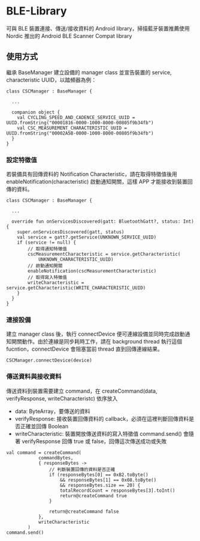 # BLE-Library
可與 BLE 裝置連接、傳送/接收資料的 Android library，掃描藍牙裝置推薦使用 Nordic 推出的 Android BLE Scanner Compat library
## 使用方式
繼承 BaseManager 建立設備的 manager class 並宣告裝置的 service, characteristic UUID，以踏頻器為例：
```
class CSCManager : BaseManager {
  
  ...
  
  companion object {
    val CYCLING_SPEED_AND_CADENCE_SERVICE_UUID = UUID.fromString("00001816-0000-1000-8000-00805f9b34fb")
    val CSC_MEASUREMENT_CHARACTERISTIC_UUID = UUID.fromString("00002A5B-0000-1000-8000-00805f9b34fb")
  }
}
```
### 設定特徵值
若裝備具有回傳資料的 Notification Characteristic，請在取得特徵值後用 enableNotification(characteristic) 啟動通知開關，這樣 APP 才能接收到裝置回傳的資料。
```
class CSCManager : BaseManager {
 
  ...
  
  override fun onServicesDiscovered(gatt: BluetoothGatt?, status: Int) {
    super.onServicesDiscovered(gatt, status)
    val service = gatt?.getService(UNKNOWN_SERVICE_UUID)
    if (service != null) {
        // 取得通知特徵值
        cscMeasurementCharacteristic = service.getCharacteristic(
            UNKNOWN_CHARACTERISTIC_UUID)
        // 啟動通知開關
        enableNotification(cscMeasurementCharacteristic)
        // 取得寫入特徵值
        writeCharacteristic = service.getCharacteristic(WRITE_CHARACTERISTIC_UUID)
    }
  }
}
```
### 連接設備
建立 manager class 後，執行 connectDevice 便可連線設備並同時完成啟動通知開關動作。由於連線是同步耗時工作，請在 background thread 執行這個 fucntion，connectDevice 會阻塞當前 thread 直到回傳連線結果。
```
CSCManager.connectDevice(device)
```
### 傳送資料與接收資料
傳送資料到裝置需要建立 command，在 createCommand(data, verifyResponse, writeCharacteristc) 依序放入
* data: ByteArray，要傳送的資料
* verifyResponse: 接收裝置回傳資料的 callback，必須在這裡判斷回傳資料是否正確並回傳 Boolean
* writeCharacteristic: 裝置開放傳送資料的寫入特徵值
command.send() 會隨著 verifyResponse 回傳 true 或 false，回傳這次傳送成功或失敗
```
val command = createCommand(
            commandBytes,
            { responseBytes ->
                // 判斷裝置回傳的資料是否正確
                if (responseBytes[0] == 0xB2.toByte()
                    && responseBytes[1] == 0x08.toByte()
                    && responseBytes.size == 20) {
                    totalRecordCount = responseBytes[3].toInt()
                    return@createCommand true
                }

                return@createCommand false
            },
            writeCharacteristic
        )
command.send()
```
